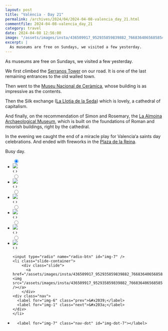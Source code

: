 ```yaml
---
layout: post
title: "València - Day 21"
permalink: /archives/2024/04/2024-04-08-valencia_day_21.html
commentfile: 2024-04-08-valencia_day_21
category: travel
date: 2024-04-08 12:56:00
image: "/assets/images/insta/436509917_952935859839882_7668364065685854791_n_18429877807053328.jpg"
excerpt: |
  As museums are free on Sundays, we visited a few yesterday.
---
```


As museums are free on Sundays, we visited a few yesterday.

We first climbed the [Serranos Tower](https://maps.app.goo.gl/neB3kV4PcD5oaZau5) on our road. It is one of the last remaining entrances to the old walled town.

Then went to the [Museu Nacional de Ceràmica](https://maps.app.goo.gl/sbTEoM4SEsEbtSCi8), whose building is as impressive as the contents.

Then the Silk exchange ([La Llotja de la Seda](https://maps.app.goo.gl/q7Am54TCG3AMZyu28)) which is lovely, a cathedral of capitalism.

And finally, on the recommendation of Simon and Rosemary, the [La Almoina Archaeological Museum](https://maps.app.goo.gl/pCjWs3p15sxLNYZJ7), which is built on the foundations of Roman and moorish buildings, right by the cathedral.

In the evening we caught the end of a miracle play for Valencia‘a saints day celebrations. And ended with fireworks in the [Plaza de la Reina](https://maps.app.goo.gl/cnnj6SEciEchrePq6).

Busy day.

<ul class="slides">
    <input type="radio" name="radio-btn" id="img-1" checked="checked" />
    <li class="slide-container">
        <div class="slide">
          <a href="/assets/images/insta/436205488_413954371248450_8879050562737510014_n_18035632315862013.jpg"><img src="/assets/images/insta/436205488_413954371248450_8879050562737510014_n_18035632315862013.jpg" /></a>
        </div>
    <div class="nav">
      <label for="img-7" class="prev">&#x2039;</label>
      <label for="img-2" class="next">&#x203a;</label>
    </div>
    </li>
        <input type="radio" name="radio-btn" id="img-2"  />
    <li class="slide-container">
        <div class="slide">
          <a href="/assets/images/insta/436656175_999907421758422_3727664706886843329_n_18040337101813007.jpg"><img src="/assets/images/insta/436656175_999907421758422_3727664706886843329_n_18040337101813007.jpg" /></a>
        </div>
    <div class="nav">
      <label for="img-1" class="prev">&#x2039;</label>
      <label for="img-3" class="next">&#x203a;</label>
    </div>
    </li>
        <input type="radio" name="radio-btn" id="img-3"  />
    <li class="slide-container">
        <div class="slide">
          <a href="/assets/images/insta/436754539_449125230884618_2161471178223838692_n_17859743634116602.jpg"><img src="/assets/images/insta/436754539_449125230884618_2161471178223838692_n_17859743634116602.jpg" /></a>
        </div>
    <div class="nav">
      <label for="img-2" class="prev">&#x2039;</label>
      <label for="img-4" class="next">&#x203a;</label>
    </div>
    </li>
        <input type="radio" name="radio-btn" id="img-4"  />
    <li class="slide-container">
        <div class="slide">
          <a href="/assets/images/insta/435983118_463078886284231_4388392199153624622_n_17995276664375044.jpg"><img src="/assets/images/insta/435983118_463078886284231_4388392199153624622_n_17995276664375044.jpg" /></a>
        </div>
    <div class="nav">
      <label for="img-3" class="prev">&#x2039;</label>
      <label for="img-5" class="next">&#x203a;</label>
    </div>
    </li>
        <input type="radio" name="radio-btn" id="img-5"  />
    <li class="slide-container">
        <div class="slide">
          <a href="/assets/images/insta/436234701_1088588732408855_5152969861411446012_n_18055172404520797.jpg"><img src="/assets/images/insta/436234701_1088588732408855_5152969861411446012_n_18055172404520797.jpg" /></a>
        </div>
    <div class="nav">
      <label for="img-4" class="prev">&#x2039;</label>
      <label for="img-6" class="next">&#x203a;</label>
    </div>
    </li>
        <input type="radio" name="radio-btn" id="img-6"  />
    <li class="slide-container">
        <div class="slide">
          <a href="/assets/images/insta/436754535_858889936002680_4057177518816545767_n_17993503943402784.jpg"><img src="/assets/images/insta/436754535_858889936002680_4057177518816545767_n_17993503943402784.jpg" /></a>
        </div>
    <div class="nav">
      <label for="img-5" class="prev">&#x2039;</label>
      <label for="img-7" class="next">&#x203a;</label>
    </div>
    </li>
    
    <input type="radio" name="radio-btn" id="img-7" />
    <li class="slide-container">
        <div class="slide">
          <a href="/assets/images/insta/436509917_952935859839882_7668364065685854791_n_18429877807053328.jpg"><img src="/assets/images/insta/436509917_952935859839882_7668364065685854791_n_18429877807053328.jpg" /></a>
        </div>
    <div class="nav">
      <label for="img-6" class="prev">&#x2039;</label>
      <label for="img-1" class="next">&#x203a;</label>
    </div>
    </li>
			
<li class="nav-dots">
      <label for="img-1" class="nav-dot" id="img-dot-1"></label>
      <label for="img-2" class="nav-dot" id="img-dot-2"></label>
      <label for="img-3" class="nav-dot" id="img-dot-3"></label>
      <label for="img-4" class="nav-dot" id="img-dot-4"></label>
      <label for="img-5" class="nav-dot" id="img-dot-5"></label>
      <label for="img-6" class="nav-dot" id="img-dot-6"></label>

      <label for="img-7" class="nav-dot" id="img-dot-7"></label>

</li>
</ul>
